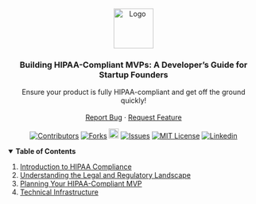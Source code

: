<a name="readme-top"></a>

<!-- PROJECT LOGO -->
<br>
<div align="center">
  <a href="https://github.com/zacharypfiz/building-hipaa-compliant/">
    <img src="https://github.com/zacharypfiz/building-hipaa-compliant/assets/19765785/b5687d4e-9ba7-457c-9556-7000f84ef91c" alt="Logo" width="80" height="80">

  </a>

<h3 align="center">Building HIPAA-Compliant MVPs: A Developer’s Guide for Startup Founders</h3>

  <p align="center">
    Ensure your product is fully HIPAA-compliant and get off the ground quickly!<br>
    <br>
    <a href="https://github.com/zacharypfiz/building-hipaa-compliant/issues">Report Bug</a>
    ·
    <a href="https://github.com/zacharypfiz/building-hipaa-compliant/issues">Request Feature</a>
  </p>
</div>

<!-- PROJECT SHIELDS -->
<p align="center">
   <a href="https://github.com/zacharypfiz/building-hipaa-compliant/graphs/contributors"><img src="https://img.shields.io/github/contributors/zacharypfiz/building-hipaa-compliant.svg?style=for-the-badge" alt="Contributors"></a>
   <a href="https://github.com/zacharypfiz/building-hipaa-compliant/network/members"><img src="https://img.shields.io/github/forks/zacharypfiz/building-hipaa-compliant.svg?style=for-the-badge" alt="Forks"></a>
   <a href="https://github.com/zacharypfiz/building-hipaa-compliant/stargazers"><img height="20px" src="https://img.shields.io/github/stars/zacharypfiz/building-hipaa-compliant.svg?style=for-the-badge" alt="Stars"></a>
   <a href="https://github.com/zacharypfiz/building-hipaa-compliant/issues"><img src="https://img.shields.io/github/issues/zacharypfiz/building-hipaa-compliant.svg?style=for-the-badge" alt="Issues"></a>
   <a href="https://github.com/zacharypfiz/building-hipaa-compliant/blob/main/LICENSE"><img src="https://img.shields.io/github/license/zacharypfiz/building-hipaa-compliant.svg?style=for-the-badge" alt="MIT License"></a>
   <a href="https://linkedin.com/in/zachary-pfizenmaier/"><img src="https://img.shields.io/badge/-LinkedIn-black.svg?style=for-the-badge&logo=linkedin&colorB=555" alt="Linkedin"></a>
</p>

<!-- TABLE OF CONTENTS -->
<details open>
  <summary><strong>Table of Contents</strong></summary>
  <ol>
    <li>
      <a href="01 Introduction to HIPAA Compliance.md">Introduction to HIPAA Compliance</a>
    </li>
    <li>
      <a href="02 Understanding the Legal and Regulatory Landscape.md">Understanding the Legal and Regulatory Landscape</a>
    </li>
    <li>
      <a href="03 Planning Your HIPAA-Compliant MVP.md">Planning Your HIPAA-Compliant MVP</a>
    </li>
    <li>
      <a href="04 Technical Infrastructure.md">Technical Infrastructure</a>
    </li>
  </ol>
</details>
